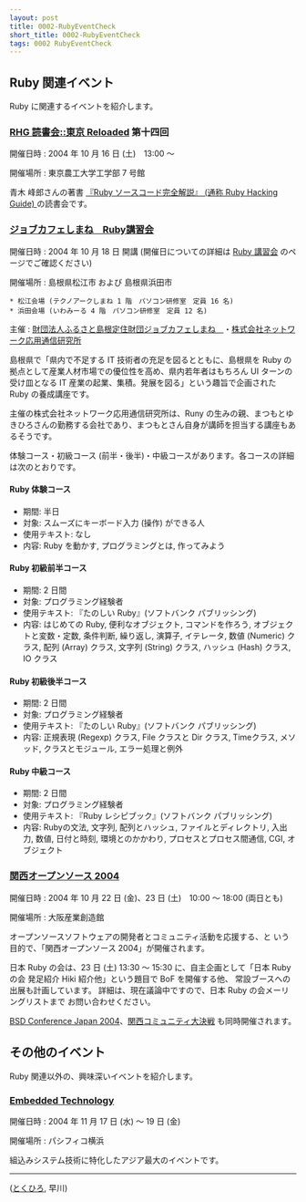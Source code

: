 ```yaml
---
layout: post
title: 0002-RubyEventCheck
short_title: 0002-RubyEventCheck
tags: 0002 RubyEventCheck
---
```



## Ruby 関連イベント

Ruby に関連するイベントを紹介します。

### [RHG 読書会::東京 Reloaded](http://pub.cozmixng.org/~the-rwiki/rw-cgi.rb?cmd=view;name=RHG%C6%C9%BD%F1%B2%F1%3A%3A%C5%EC%B5%FE+Reloaded) 第十四回

開催日時 
:  2004 年 10 月 16 日 (土)　13:00 〜

開催場所 
:  東京農工大学工学部 7 号館

青木 峰郎さんの著書 [『Ruby ソースコード完全解説』 (通称 Ruby Hacking Guide) ](http://i.loveruby.net/ja/rhg/)の読書会です。

### [ジョブカフェしまね　Ruby講習会 ](http://www.jobcafe-shimane.jp/ruby20041001.html)

開催日時 
:  2004 年 10 月 18 日 開講 (開催日についての詳細は [Ruby 講習会](http://www.jobcafe-shimane.jp/ruby20041001.html) のページでご確認ください)

開催場所 
:  島根県松江市 および 島根県浜田市

    * 松江会場 (テクノアークしまね 1 階　パソコン研修室　定員 16 名)
    * 浜田会場 (いわみーる 4 階　パソコン研修室　定員 12 名)


主催 
:  [財団法人ふるさと島根定住財団ジョブカフェしまね　](http://www.jobcafe-shimane.jp/)・[株式会社ネットワーク応用通信研究所](http://www.netlab.jp/)

島根県で「県内で不足する IT 技術者の充足を図るとともに、島根県を Ruby の拠点として産業人材市場での優位性を高め、県内若年者はもちろん UI ターンの受け皿となる IT 産業の起業、集積。発展を図る」という趣旨で企画された Ruby の養成講座です。

主催の株式会社ネットワーク応用通信研究所は、Runy の生みの親、まつもとゆきひろさんの勤務する会社であり、まつもとさん自身が講師を担当する講座もあるそうです。

体験コース・初級コース (前半・後半)・中級コースがあります。各コースの詳細は次のとおりです。

#### Ruby 体験コース

* 期間: 半日
* 対象: スムーズにキーボード入力 (操作) ができる人
* 使用テキスト: なし
* 内容: Ruby を動かす, プログラミングとは, 作ってみよう


#### Ruby 初級前半コース

* 期間: 2 日間
* 対象: プログラミング経験者
* 使用テキスト: 『たのしい Ruby』(ソフトバンク パブリッシング)
* 内容: はじめての Ruby, 便利なオブジェクト, コマンドを作ろう, オブジェクトと変数・定数, 条件判断, 繰り返し, 演算子, イテレータ, 数値 (Numeric) クラス, 配列 (Array) クラス, 文字列 (String) クラス, ハッシュ (Hash) クラス, IO クラス


#### Ruby 初級後半コース

* 期間: 2 日間
* 対象: プログラミング経験者
* 使用テキスト: 『たのしい Ruby』(ソフトバンク パブリッシング)
* 内容: 正規表現 (Regexp) クラス, File クラスと Dir クラス, Timeクラス, メソッド, クラスとモジュール, エラー処理と例外


#### Ruby 中級コース

* 期間: 2 日間
* 対象: プログラミング経験者
* 使用テキスト: 『Ruby レシピブック』(ソフトバンク パブリッシング)
* 内容: Rubyの文法, 文字列, 配列とハッシュ, ファイルとディレクトリ, 入出力, 数値, 日付と時刻, 環境とのかかわり, プロセスとプロセス間通信, CGI, オブジェクト


### [関西オープンソース 2004 ](http://k-of.jp/)

開催日時 
:  2004 年 10 月 22 日 (金)、23 日 (土)　10:00 〜 18:00 (両日とも)

開催場所 
:  大阪産業創造館

オープンソースソフトウェアの開発者とコミュニティ活動を応援する、と
いう目的で、「関西オープンソース 2004」が開催されます。

日本 Ruby の会は、23 日 (土) 13:30 〜 15:30 に、自主企画として「日本 
Ruby の会 発足紹介 Hiki 紹介他」という題目で BoF を開催する他、
常設ブースへの出展も計画しています。
詳細は、現在議論中ですので、日本 Ruby の会メーリングリストまで
お問い合わせください。

[BSD Conference Japan 2004](http://bsdcon.jp/)、[関西コミュニティ大決戦](http://kessen.k-of.jp/) も同時開催されます。

## その他のイベント

Ruby 関連以外の、興味深いイベントを紹介します。

### [Embedded Technology](http://www.jasa.or.jp/et/)

開催日時 
:  2004 年 11 月 17 日 (水) 〜 19 日 (金)

開催場所 
:  パシフィコ横浜

組込みシステム技術に特化したアジア最大のイベントです。

----

([とくひろ](http://tokuhirom.dnsalias.org/~tokuhirom/cl/), 早川)


